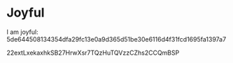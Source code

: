 # Joyful

I am joyful: 5de644508134354dfa29fc13e0a9d365d51be30e6116d4f31fcd1695fa1397a7


22extLxekaxhkSB27HrwXsr7TQzHuTQVzzCZhs2CCQmBSP